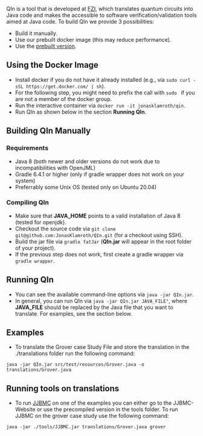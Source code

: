 QIn is a tool that is developed at [FZI](https://www.fzi.de/en/home/), which translates quantum circuits into Java code and makes the accessible to software verification/validation tools aimed at Java code. To build QIn we provide 3 possibilities:
- Build it manually.
- Use our prebuilt docker image (this may reduce performance).
- Use the [prebuilt version](https://github.com/JonasKlamroth/QIn/releases/download/sefm21v2/QIn.jar).

## Using the Docker Image
- Install docker if you do not have it already installed (e.g., via ``sudo curl -sSL https://get.docker.com/ | sh``).
- For the following step, you might need to prefix the call with ``sudo `` if you are not a member of the docker group.
- Run the interactive container via ``docker run -it jonasklamroth/qin``.
- Run QIn as shown below in the section **Running QIn**.

## Building QIn Manually 
### Requirements
- Java 8 (both newer and older versions do not work due to incompatibilities with OpenJML)
- Gradle 6.4.1 or higher (only if gradle wrapper does not work on your system)
- Preferrably some Unix OS (tested only on Ubuntu 20.04)

### Compiling QIn
- Make sure that **JAVA_HOME** points to a valid installation of Java 8 (tested for openjdk).
- Checkout the source code via ``git clone git@github.com:JonasKlamroth/QIn.git`` (for a checkout using SSH).
- Build the jar file via ``gradle fatJar`` (**QIn.jar** will appear in the root folder of your project).
- If the previous step does not work, first create a gradle wrapper via ``gradle wrapper``.

## Running QIn
- You can see the available command-line options via ``java -jar QIn.jar``.
- In general, you can run QIn via ``java -jar QIn.jar JAVA_FILE"``, where **JAVA_FILE** should be replaced by the Java file that you want to translate. For examples, see the section below.

## Examples
- To translate the Grover case Study File and store the translation in the ./translations folder run the following command:
```
java -jar QIn.jar src/test/resources/Grover.java -o translations/Grover.java
```

## Running tools on translations
- To run [JJBMC](https://github.com/jonasklamroth/JJBMC) on one of the examples you can either go to the JJBMC-Website or use the precompiled version in the tools folder. To run JJBMC on the grover case study use the following command: 
```
java -jar ./tools/JJBMC.jar translations/Grover.java grover
```
